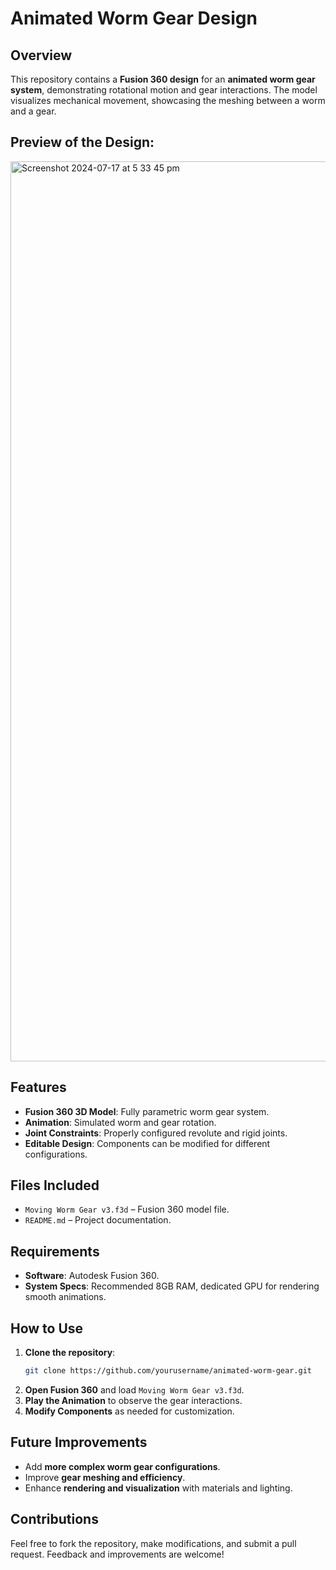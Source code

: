 # Animated Worm Gear Design

## Overview
This repository contains a **Fusion 360 design** for an **animated worm gear system**, demonstrating rotational motion and gear interactions. The model visualizes mechanical movement, showcasing the meshing between a worm and a gear.

## Preview of the Design: 
<img width="1440" alt="Screenshot 2024-07-17 at 5 33 45 pm" src="https://github.com/user-attachments/assets/4243b4f7-cd3c-43dc-a309-9c0f7f3c72c8">

## Features
- **Fusion 360 3D Model**: Fully parametric worm gear system.
- **Animation**: Simulated worm and gear rotation.
- **Joint Constraints**: Properly configured revolute and rigid joints.
- **Editable Design**: Components can be modified for different configurations.

## Files Included
- `Moving Worm Gear v3.f3d` – Fusion 360 model file.
- `README.md` – Project documentation.

## Requirements
- **Software**: Autodesk Fusion 360.
- **System Specs**: Recommended 8GB RAM, dedicated GPU for rendering smooth animations.

## How to Use
1. **Clone the repository**:
   ```sh
   git clone https://github.com/yourusername/animated-worm-gear.git
   ```
2. **Open Fusion 360** and load `Moving Worm Gear v3.f3d`.
3. **Play the Animation** to observe the gear interactions.
4. **Modify Components** as needed for customization.

## Future Improvements
- Add **more complex worm gear configurations**.
- Improve **gear meshing and efficiency**.
- Enhance **rendering and visualization** with materials and lighting.

## Contributions
Feel free to fork the repository, make modifications, and submit a pull request. Feedback and improvements are welcome!
